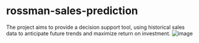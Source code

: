 # rossman-sales-prediction
The project aims to provide a decision support tool, using historical sales data to anticipate future trends and maximize return on investment.
![image](https://github.com/Caylla/rossman-sales-prediction/assets/28990848/78e85acf-3208-4b30-a1a3-9f15655ccccd)
